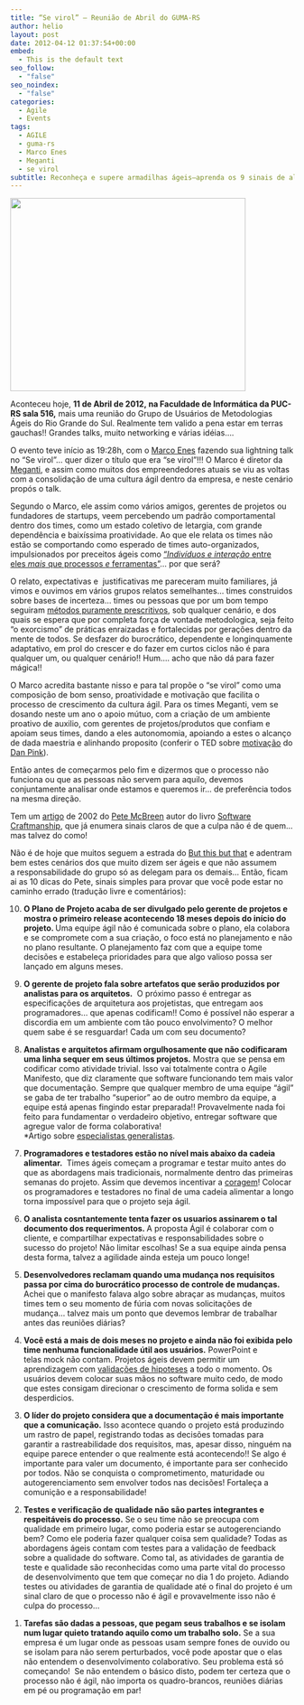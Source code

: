 ```yaml
---
title: “Se virol” – Reunião de Abril do GUMA-RS
author: helio
layout: post
date: 2012-04-12 01:37:54+00:00
embed:
  - This is the default text
seo_follow:
  - "false"
seo_noindex:
  - "false"
categories:
  - Agile
  - Events
tags:
  - AGILE
  - guma-rs
  - Marco Enes
  - Meganti
  - se virol
subtitle: Reconheça e supere armadilhas ágeis—aprenda os 9 sinais de alerta de que sua equipe está caindo em armadilhas burocráticas ao invés de abraçar verdadeira agilidade colaborativa
---
```


[<img class="aligncenter size-full wp-image-508" src="/uploads/2012/04/gumaJuly.jpg" alt="" width="417" height="342" srcset="/uploads/2012/04/gumaJuly.jpg 417w, /uploads/2012/04/gumaJuly-300x246.jpg 300w" sizes="(max-width: 417px) 100vw, 417px" />][1]

Aconteceu hoje, **11 de Abril de 2012, **na Faculdade de Informática da PUC-RS sala 516**,** mais uma reunião do Grupo de Usuários de Metodologias Ágeis do Rio Grande do Sul. Realmente tem valido a pena estar em terras gauchas!! Grandes talks, muito networking e várias idéias&#8230;.

O evento teve início as 19:28h, com o [Marco Enes][2] fazendo sua lightning talk no &#8220;Se virol&#8221;&#8230; quer dizer o título que era &#8220;se virol&#8221;!!! O Marco é diretor da [Meganti][3], e assim como muitos dos empreendedores atuais se viu as voltas com a consolidação de uma cultura ágil dentro da empresa, e neste cenário propós o talk.

Segundo o Marco, ele assim como vários amigos, gerentes de projetos ou fundadores de startups, veem percebendo um padrão comportamental dentro dos times, como um estado coletivo de letargia, com grande dependência e baixíssima proatividade. Ao que ele relata os times não estão se comportando como esperado de times auto-organizados, impulsionados por preceitos ágeis como [&#8220;*Indivíduos e interação* entre eles *mais* que processos *e* ferramentas&#8221;][4]&#8230; por que será?

O relato, expectativas e  justificativas me pareceram muito familiares, já vimos e ouvimos em vários grupos relatos semelhantes&#8230; times construidos sobre bases de incerteza&#8230; times ou pessoas que por um bom tempo seguiram [métodos puramente prescritivos][5], sob qualquer cenário, e dos quais se espera que por completa força de vontade metodologica, seja feito &#8220;o exorcismo&#8221; de práticas enraizadas e fortalecidas por gerações dentro da mente de todos. Se desfazer do burocrático, dependente e longinquamente adaptativo, em prol do crescer e do fazer em curtos ciclos não é para qualquer um, ou qualquer cenário!! Hum&#8230;. acho que não dá para fazer mágica!!

O Marco acredita bastante nisso e para tal propõe o &#8220;se virol&#8221; como uma composição de bom senso, proatividade e motivação que facilita o processo de crescimento da cultura ágil. Para os times Meganti, vem se dosando neste um ano o apoio mútuo, com a criação de um ambiente proativo de auxilio, com gerentes de projetos/produtos que confiam e apoiam seus times, dando a eles autonomomia, apoiando a estes o alcanço de dada maestria e alinhando proposito (conferir o TED sobre [motivação][6] do [Dan Pink][7]).

Então antes de começarmos pelo fim e dizermos que o processo não funciona ou que as pessoas não servem para aquilo, devemos conjuntamente analisar onde estamos e queremos ir&#8230; de preferência todos na mesma direção.

Tem um [artigo][8] de 2002 do [Pete McBreen][9] autor do livro [Software Craftmanship][10], que já enumera sinais claros de que a culpa não é de quem&#8230; mas talvez do como!

Não é de hoje que muitos seguem a estrada do [But this but that][11] e adentram bem estes cenários dos que muito dizem ser ágeis e que não assumem a responsabilidade do grupo só as delegam para os demais&#8230; Então, ficam ai as 10 dicas do Pete, sinais simples para provar que você pode estar no caminho errado (tradução livre e comentários):

<ol start="10">
  <li>
    <strong>O Plano de Projeto acaba de ser divulgado pelo gerente de projetos e mostra o primeiro release acontecendo 18 meses depois do início do projeto. </strong>Uma equipe ágil não é comunicada sobre o plano, ela colabora e se compromete com a sua criação, o foco está no planejamento e não no plano resultante. O planejamento faz com que a equipe tome decisões e estabeleça prioridades para que algo valioso possa ser lançado em alguns meses.
  </li>
</ol>

<ol start="9">
  <li>
    <strong>O gerente de projeto fala sobre artefatos que serão produzidos por analistas para os arquitetos.</strong>  O próximo passo é entregar as especificações de arquitetura aos projetistas, que entregam aos programadores&#8230; que apenas codificam!! Como é possível não esperar a discordia em um ambiente com tão pouco envolvimento? O melhor quem sabe é se resguardar! Cada um com seu documento?
  </li>
</ol>

<ol start="8">
  <li>
    <strong>Analistas e arquitetos afirmam orgulhosamente que não codificaram uma linha sequer em seus últimos projetos.</strong> Mostra que se pensa em codificar como atividade trivial. Isso vai totalmente contra o Agile Manifesto, que diz claramente que software funcionando tem mais valor que documentação. Sempre que qualquer membro de uma equipe &#8220;ágil&#8221; se gaba de ter trabalho &#8220;superior&#8221; ao de outro membro da equipe, a equipe está apenas fingindo estar preparada!! Provavelmente nada foi feito para fundamentar o verdadeiro objetivo, entregar software que agregue valor de forma colaborativa!<br /> *Artigo sobre <a title="Especialistas generalistas" href="http://blog.fragmental.com.br/2008/04/06/par-de-jarros/">especialistas generalistas</a>.
  </li>
</ol>

<ol start="7">
  <li>
    <strong>Programadores e testadores estão no nível mais abaixo da cadeia alimentar.</strong>  Times ágeis começam a programar e testar muito antes do que as abordagens mais tradicionais, normalmente dentro das primeiras semanas do projeto. Assim que devemos incentivar a <a title="Valores do XP - Coragem" href="http://improveit.com.br/xp/valores/coragem">coragem</a>! Colocar os programadores e testadores no final de uma cadeia alimentar a longo torna impossível para que o projeto seja ágil.
  </li>
</ol>

<ol start="6">
  <li>
    <strong>O analista cosntantemente tenta fazer os usuarios assinarem o tal documento dos requerimentos. </strong>A proposta Ágil é colaborar com o cliente, e compartilhar expectativas e responsabilidades sobre o sucesso do projeto! Não limitar escolhas! Se a sua equipe ainda pensa desta forma, talvez a agilidade ainda esteja um pouco longe!
  </li>
</ol>

<ol start="5">
  <li>
    <strong>Desenvolvedores reclamam quando uma mudança nos requisitos passa por cima do burocrático processo de controle de mudanças.</strong>  Achei que o manifesto falava algo sobre abraçar as mudanças, muitos times tem o seu momento de fúria com novas solicitações de mudança&#8230; talvez mais um ponto que devemos lembrar de trabalhar antes das reuniões diárias?
  </li>
</ol>

<ol start="4">
  <li>
    <strong>Você está a mais de dois meses no projeto e ainda não foi exibida pelo time nenhuma funcionalidade útil aos usuários.</strong> PowerPoint e telas mock não contam. Projetos ágeis devem permitir um aprendizagem com <a title="The lean startup" href="http://theleanstartup.com/">validações de hipoteses</a> a todo o momento. Os usuários devem colocar suas mãos no software muito cedo, de modo que estes consigam direcionar o crescimento de forma solida e sem desperdicios.
  </li>
</ol>

<ol start="3">
  <li>
    <strong>O líder do projeto considera que a documentação é mais importante que a comunicação.</strong> Isso acontece quando o projeto está produzindo um rastro de papel, registrando todas as decisões tomadas para garantir a rastreabilidade dos requisitos, mas, apesar disso, ninguém na equipe parece entender o que realmente está acontecendo!! Se algo é importante para valer um documento, é importante para ser conhecido por todos. Não se conquista o comprometimento, maturidade ou autogerenciamento sem envolver todos nas decisões! Fortaleça a comunição e a responsabilidade!
  </li>
</ol>

<ol start="2">
  <li>
    <strong>Testes e verificação de qualidade não são partes integrantes e respeitáveis do processo.</strong> Se o seu time não se preocupa com qualidade em primeiro lugar, como poderia estar se autogerenciando bem? Como ele poderia fazer qualquer coisa sem qualidade? Todas as abordagens ágeis contam com testes para a validação de feedback sobre a qualidade do software. Como tal, as atividades de garantia de teste e qualidade são reconhecidas como uma parte vital do processo de desenvolvimento que tem que começar no dia 1 do projeto. Adiando testes ou atividades de garantia de qualidade até o final do projeto é um sinal claro de que o processo não é ágil e provavelmente isso não é culpa do processo&#8230;
  </li>
</ol>

<ol start="1">
  <li>
    <strong>Tarefas são dadas a pessoas, que pegam seus trabalhos e se isolam num lugar quieto tratando aquilo como um trabalho solo.</strong> Se a sua empresa é um lugar onde as pessoas usam sempre fones de ouvido ou se isolam para não serem perturbados, você pode apostar que o elas não entendem o desenvolvimento colaborativo. Seu problema está só começando!  Se não entendem o básico disto, podem ter certeza que o processo não é ágil, não importa os quadro-brancos, reuniões diárias em pé ou programação em par!
  </li>
</ol>

&nbsp;

[1]: /uploads/2012/04/gumaJuly.jpg
[2]: http://twitter.com/marcoenes
[3]: https://twitter.com/meganti_br "Meganti"
[4]: http://manifestoagil.com.br/ "Manifesto ágil"
[5]: http://pt.wikipedia.org/wiki/IBM_Rational_Unified_Process "RUP"
[6]: http://www.ted.com/talks/dan_pink_on_motivation.html "Dan Pink on the surprising science of motivation"
[7]: http://twitter.com/danielpink "Dan Pink"
[8]: http://www.informit.com/articles/printerfriendly.aspx?p=25913 "Pretending to Be Agile"
[9]: http://www.informit.com/authors/bio.asp?a=7b7d1926-0ded-4713-a53b-549af36312de
[10]: http://www.informit.com/title/0201733862
[11]: http://www.scrum.org/scrumbut "Scrumbut"
